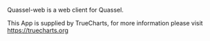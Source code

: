 Quassel-web is a web client for Quassel.

This App is supplied by TrueCharts, for more information please visit https://truecharts.org
